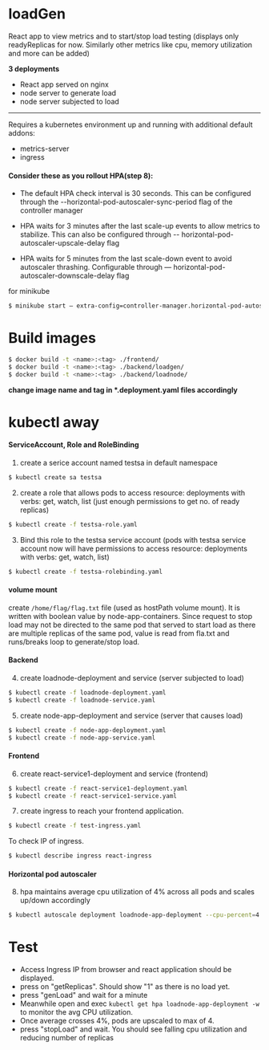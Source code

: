 # loadGen
React app to view metrics and to start/stop load testing (displays only readyReplicas for now. Similarly other metrics like cpu, memory utilization and more can be added)

**3 deployments**
- React app served on nginx
- node server to generate load
- node server subjected to load


_______________________________________________________
Requires a kubernetes environment up and running with additional default addons:
  - metrics-server
  - ingress

#### Consider these as you rollout HPA(step 8):
- The default HPA check interval is 30 seconds. This can be configured through the --horizontal-pod-autoscaler-sync-period flag of the controller manager

- HPA waits for 3 minutes after the last scale-up events to allow metrics to stabilize. This can also be configured through -- horizontal-pod-autoscaler-upscale-delay flag
- HPA waits for 5 minutes from the last scale-down event to avoid autoscaler thrashing. Configurable through — horizontal-pod-autoscaler-downscale-delay flag

for minikube
```sh
$ minikube start — extra-config=controller-manager.horizontal-pod-autoscaler-upscale-delay=1m — extra-config=controller-manager.horizontal-pod-autoscaler-downscale-delay=1m — extra-config=controller-manager.horizontal-pod-autoscaler-sync-period=10s — extra-config=controller-manager.horizontal-pod-autoscaler-downscale-stabilization=1m
```
# Build images

```sh
$ docker build -t <name>:<tag> ./frontend/
$ docker build -t <name>:<tag> ./backend/loadgen/
$ docker build -t <name>:<tag> ./backend/loadnode/
```
**change image name and tag in \*.deployment.yaml files accordingly**

# kubectl away
#### ServiceAccount, Role and RoleBinding
1. create a serice account named testsa in default namespace
```sh
$ kubectl create sa testsa
```

2. create a role that allows pods to access resource: deployments with verbs: get, watch, list (just enough permissions to get no. of ready replicas)
```sh
$ kubectl create -f testsa-role.yaml
```
3. Bind this role to the testsa service account (pods with testsa service account now will have permissions to access resource: deployments with verbs: get, watch, list)
```sh
$ kubectl create -f testsa-rolebinding.yaml
```

#### volume mount
create `/home/flag/flag.txt` file (used as hostPath volume mount). It is written with boolean value by node-app-containers.
Since request to stop load may not be directed to the same pod that served to start load as there are multiple replicas of the same pod, value is read from fla.txt and runs/breaks loop to generate/stop load.

#### Backend
4. create loadnode-deployment and service (server subjected to load)
```sh
$ kubectl create -f loadnode-deployment.yaml
$ kubectl create -f loadnode-service.yaml
```
5. create node-app-deployment and service (server that causes load)
```sh
$ kubectl create -f node-app-deployment.yaml
$ kubectl create -f node-app-service.yaml
```
#### Frontend
6. create react-service1-deployment and service (frontend)
```sh
$ kubectl create -f react-service1-deployment.yaml
$ kubectl create -f react-service1-service.yaml
```
7. create ingress to reach your frontend application. 
```sh
$ kubectl create -f test-ingress.yaml
```
To check IP of ingress.
```sh
$ kubectl describe ingress react-ingress
```
#### Horizontal pod autoscaler
8. hpa maintains average cpu utilization of 4% across all pods and scales up/down accordingly
```sh
$ kubectl autoscale deployment loadnode-app-deployment --cpu-percent=4 --min=1 --max=4 
```

# Test
- Access Ingress IP from browser and react application should be displayed.
- press on "getReplicas". Should show "1" as there is no load yet.
- press "genLoad" and wait for a minute
- Meanwhile open and exec `kubectl get hpa loadnode-app-deployment -w` to monitor the avg CPU utilization.
- Once average crosses 4%, pods are upscaled to max of 4.
- press "stopLoad" and wait. You should see falling cpu utilization and reducing number of replicas




